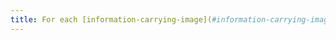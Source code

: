 ```yaml
---
title: For each [information-carrying-image](#information-carrying-image) having a [textual alternative](#textual-alternative-image), is this alternative relevant (except in special cases)?
---
```

